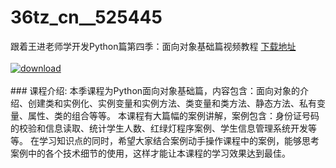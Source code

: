 # 36tz_cn__525445
跟着王进老师学开发Python篇第四季：面向对象基础篇视频教程
[下载地址](http://www.36tz.cn/article/525445 "下载地址")
<br/></br>[![download](http://36tz.cn/muke_img/2019_06_1-77-300x203.png "下载地址")](http://www.36tz.cn/article/525445 "下载地址")
<br/></br>### 课程介绍:
本季课程为Python面向对象基础篇，内容包含：面向对象的介绍、创建类和实例化、实例变量和实例方法、类变量和类方法、静态方法、私有变量、属性、类的组合等等。
本课程有大篇幅的案例讲解，案例包含：身份证号码的校验和信息读取、统计学生人数、红绿灯程序案例、学生信息管理系统开发等等。
在学习知识点的同时，希望大家结合案例动手操作课程中的案例，能够思考案例中的各个技术细节的使用，这样才能让本课程的学习效果达到最佳。


 
